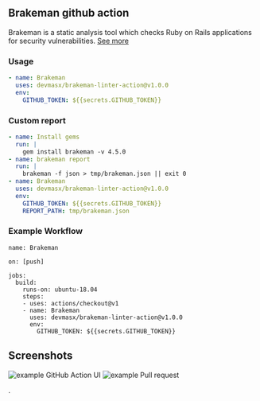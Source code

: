 ## Brakeman github action

Brakeman is a static analysis tool which checks Ruby on Rails applications for security vulnerabilities.
[See more](https://github.com/presidentbeef/brakeman)

### Usage

```yml
- name: Brakeman
  uses: devmasx/brakeman-linter-action@v1.0.0
  env:
    GITHUB_TOKEN: ${{secrets.GITHUB_TOKEN}}
```

### Custom report

```yml
- name: Install gems
  run: |
    gem install brakeman -v 4.5.0
- name: brakeman report
  run: |
    brakeman -f json > tmp/brakeman.json || exit 0
- name: Brakeman
  uses: devmasx/brakeman-linter-action@v1.0.0
  env:
    GITHUB_TOKEN: ${{secrets.GITHUB_TOKEN}}
    REPORT_PATH: tmp/brakeman.json
```

### Example Workflow

```
name: Brakeman

on: [push]

jobs:
  build:
    runs-on: ubuntu-18.04
    steps:
    - uses: actions/checkout@v1
    - name: Brakeman
      uses: devmasx/brakeman-linter-action@v1.0.0
      env:
        GITHUB_TOKEN: ${{secrets.GITHUB_TOKEN}}
```

## Screenshots

![example GitHub Action UI](./screenshots/action.png)
![example Pull request](./screenshots/pull_request.png)

.
